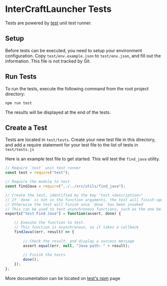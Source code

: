 # InterCraftLauncher Tests
Tests are powered by [test](https://www.npmjs.com/package/test) unit test runner.

## Setup
Before tests can be executed, you need to setup your environment configuration. Copy `test/env.example.json` to `test/env.json`, and fill out the information. This file is not tracked by Git.

## Run Tests
To run the tests, execute the following command from the root project directory:
```
npm run test
```
The results will be displayed at the end of the tests.

## Create a Test
Tests are located in `test/tests`. Create your new test file in this directory, and add a require statement for your test file to the list of tests in `test/tests.js`

Here is an example test file to get started. This will test the `find_java` utility.
```javascript
// Require `test` unit test runner
const test = require("test");

// Require the module to test
const findJava = require("../../src/utils/find_java");

// Create the test, identified by the key "test <description>"
// If `done` is not in the function arguments, the test will finish upon return.
// Otherwise the test will finish once `done` has been invoked
// This can be used to test asynchronous functions, such as the one below
exports["test Find Java"] = function(assert, done) {

	// Execute the function to test.
    // This function is asynchronous, so it takes a callback
	findJava((err, result) => {
    
    	// Check the result, and display a success message
		assert.equal(err, null, "Java path: " + result);
        
        // Finish the tests
		done();
	});
};
```
More documentation can be located on [test's npm](https://www.npmjs.com/package/test) page